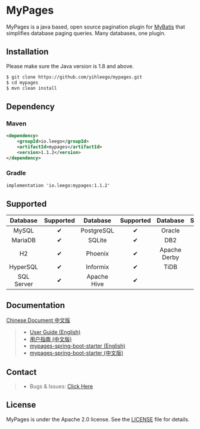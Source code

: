 # MyPages

MyPages is a java based, open source pagination plugin for [MyBatis](https://github.com/mybatis/mybatis-3) that simplifies database paging queries.
Many databases, one plugin.

## Installation

Please make sure the Java version is 1.8 and above.

```bash
$ git clone https://github.com/yihleego/mypages.git
$ cd mypages
$ mvn clean install
```

## Dependency

### Maven

```xml
<dependency>
    <groupId>io.leego</groupId>
    <artifactId>mypages</artifactId>
    <version>1.1.2</version>
</dependency>
```

### Gradle

```xml
implementation 'io.leego:mypages:1.1.2'
```

## Supported

|Database|Supported|Database|Supported|Database|Supported|
|:-:|:-:|:-:|:-:|:-:|:-:|
|MySQL|✔|PostgreSQL|✔|Oracle|✔|
|MariaDB|✔|SQLite|✔|DB2|✔|
|H2|✔|Phoenix|✔|Apache Derby|✔|
|HyperSQL|✔|Informix|✔|TiDB|✔|
|SQL Server|✔|Apache Hive|✔|

## Documentation

[Chinese Document 中文版](README.ZH_CN.md)

> * [User Guide (English)](docs/USERGUIDE.md)
> * [用户指南 (中文版)](docs/USERGUIDE.ZH_CN.md)
> * [mypages-spring-boot-starter (English)](docs/STARTER_USERGUIDE.md)
> * [mypages-spring-boot-starter (中文版)](docs/STARTER_USERGUIDE.ZH_CN.md)

## Contact

> * Bugs & Issues: [Click Here](https://github.com/yihleego/mypages/issues)

## License
MyPages is under the Apache 2.0 license. See the [LICENSE](LICENSE.txt) file for details.